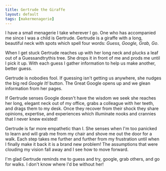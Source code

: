 ```yaml
---
title: Gertrude the Giraffe
layout: default
tags: [makermenagerie]
---
```

I have a small menagerie I take wherever I go. One who has accompanied me since
I was a child is Gertrude. Gertrude is a giraffe with a long, beautiful neck
with spots which spell four words: _Guess, Google, Grab, Go_.

When I get stuck Gertrude reaches up with her long neck and plucks a leaf out of
a Guessandtrythis tree. She drops it in front of me and prods me until I pick it
up. With each guess I gather information to help us make another, better guess.

Gertrude is nobodies fool. If guessing isn't getting us anywhere, she nudges the
big red _Google It!_ button. The Great Google opens up and we glean information
from her pages.

If Gertrude senses Google doesn't have the wisdom we seek she reaches her long,
elegant neck out of my office, grabs a colleague with her teeth, and drags them
to my desk. Once they recover from their shock they share opinions, expertise,
and experiences which illuminate nooks and crannies that I never knew existed!

Gertrude is far more empathetic than I. She senses when I'm too panicked to
learn and will grab me from my chair and shove me out the door for a walk.  Each
step takes me further and further from my frustration until when I finally make
it back it is a brand new problem! The assumptions that were clouding my vision
fall away and I see how to move forward.

I'm glad Gertrude reminds me to guess and try, google, grab others, and go for
walks. I don't know where I'd be without her!
